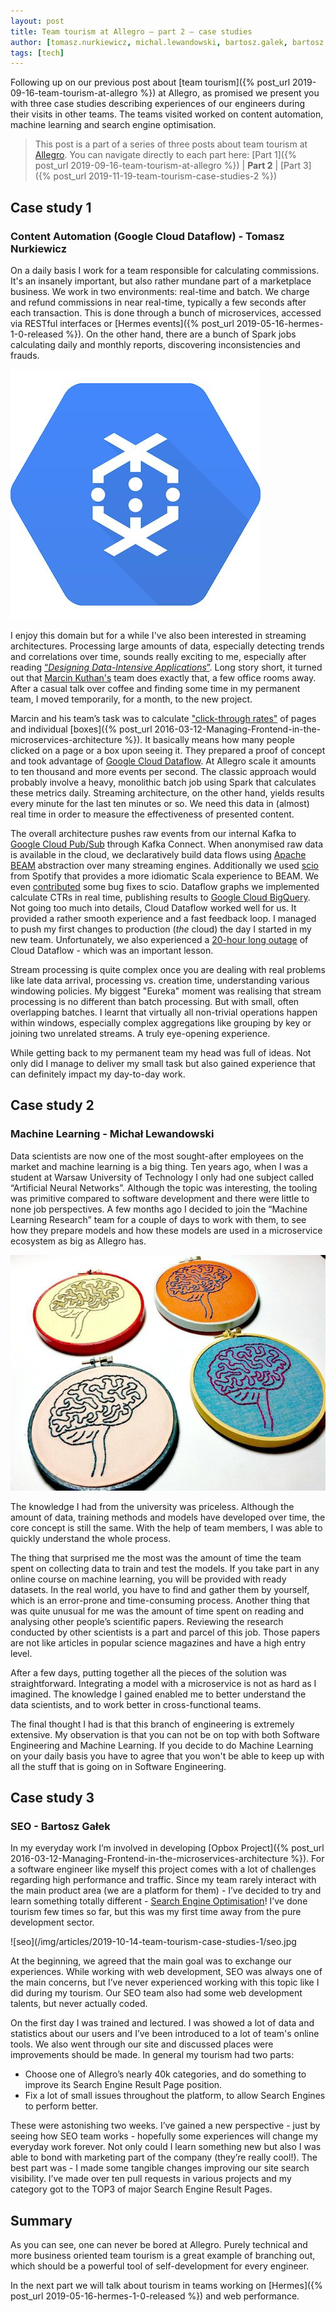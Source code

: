 ```yaml
---
layout: post
title: Team tourism at Allegro — part 2 — case studies
author: [tomasz.nurkiewicz, michal.lewandowski, bartosz.galek, bartosz.balukiewicz]
tags: [tech]
---
```

Following up on our previous post about [team tourism]({% post_url  2019-09-16-team-tourism-at-allegro %}) at Allegro,
as promised we present you with three case studies describing experiences of our engineers during their visits in other teams.
The teams visited worked on content automation, machine learning and search engine optimisation.

> This post is a part of a series of three posts about team tourism at [Allegro](https://allegro.tech).
> You can navigate directly to each part here: [Part 1]({% post_url  2019-09-16-team-tourism-at-allegro %}) | **Part 2** | [Part 3]({% post_url  2019-11-19-team-tourism-case-studies-2 %})

## Case study 1
### Content Automation (Google Cloud Dataflow) - Tomasz Nurkiewicz
On a daily basis I work for a team responsible for calculating commissions. It's an insanely important, but also rather mundane
part of a marketplace business. We work in two environments: real-time and batch. We charge and refund commissions in
near real-time, typically a few seconds after each transaction. This is done through a bunch of microservices, accessed
via RESTful interfaces or [Hermes events]({% post_url  2019-05-16-hermes-1-0-released %}). On the other hand, there are a
bunch of Spark jobs calculating daily and monthly reports, discovering inconsistencies and frauds.

<img alt="content automation" src="/img/articles/2019-10-14-team-tourism-case-studies-1/content-automation.jpg" />

I enjoy this domain but for a while I've also been interested in streaming architectures. Processing large amounts of
data, especially detecting trends and correlations over time, sounds really exciting to me, especially after reading
[“_Designing Data-Intensive Applications_”](https://allegro.pl/listing?string=designing%20data%20intensive%20applications).
Long story short, it turned out that [Marcin Kuthan's](/authors/marcin.kuthan/) team does exactly that,
a few office rooms away. After a casual talk over coffee and finding some time in my permanent team, I moved temporarily,
for a month, to the new project.

Marcin and his team’s task was to calculate ["click-through rates"](https://en.wikipedia.org/wiki/Click-through_rate)
of pages and individual [boxes]({% post_url  2016-03-12-Managing-Frontend-in-the-microservices-architecture %}).
It basically means how many people clicked on a page or a box upon seeing it. They prepared a proof of concept
and took advantage of [Google Cloud Dataflow](https://cloud.google.com/dataflow/). At Allegro scale it amounts to ten thousand
and more events per second. The classic approach would probably involve a heavy, monolithic batch job using Spark
that calculates these metrics daily. Streaming architecture, on the other hand, yields results every minute for the last
ten minutes or so. We need this data in (almost) real time in order to measure the effectiveness of presented content.

The overall architecture pushes raw events from our internal Kafka to [Google Cloud Pub/Sub](https://cloud.google.com/pubsub/docs/) through Kafka Connect.
When anonymised raw data is available in the
cloud, we declaratively build data flows using [Apache BEAM](https://beam.apache.org/) abstraction over many streaming
engines. Additionally we used [scio](https://github.com/spotify/scio) from Spotify that provides a more idiomatic Scala
experience to BEAM. We even [contributed](https://github.com/spotify/scio/commits?author=piter75) some bug fixes to
scio. Dataflow graphs we implemented calculate CTRs in real time, publishing results to [Google Cloud BigQuery](https://cloud.google.com/bigquery/).
Not going too much into details, Cloud Dataflow worked well for us. It provided a rather smooth experience
and a fast feedback loop. I managed to push my first changes to production (*the* cloud) the day I started in my new team.
Unfortunately, we also experienced a [20-hour long outage](https://status.cloud.google.com/incident/cloud-dataflow/19001)
of Cloud Dataflow - which was an important lesson.

Stream processing is quite complex once you are dealing with real problems like late data arrival, processing vs.
creation time, understanding various windowing policies. My biggest "Eureka" moment was realising that stream processing
is no different than batch processing. But with small, often overlapping batches. I learnt that virtually all
non-trivial operations happen within windows, especially complex aggregations like grouping by key or joining two
unrelated streams. A truly eye-opening experience.

While getting back to my permanent team my head was full of ideas. Not only did I manage to deliver my small task but
also gained experience that can definitely impact my day-to-day work.

## Case study 2
### Machine Learning - Michał Lewandowski
Data scientists are now one of the most sought-after employees on the market and machine learning is a big thing. Ten years
ago, when I was a student at Warsaw University of Technology I only had one subject called “Artificial Neural Networks”.
Although the topic was interesting, the tooling was primitive compared to software development and there were little to
none job perspectives. A few months ago I decided to join the “Machine Learning Research” team for a couple of days to
work with them, to see how they prepare models and how these models are used in a microservice ecosystem as big as Allegro
has.

![machine learning](/img/articles/2019-10-14-team-tourism-case-studies-1/machine-learning.jpg)

The knowledge I had from the university was priceless. Although the amount of data, training methods and models have
developed over time, the core concept is still the same. With the help of team members, I was able to quickly understand
the whole process.

The thing that surprised me the most was the amount of time the team spent on collecting data to train and test the
models. If you take part in any online course on machine learning, you will be provided with ready datasets.
In the real world, you have to find and gather them by yourself, which is an error-prone and time-consuming process.
Another thing that was quite unusual for me was the amount of time spent on reading and analysing other people’s scientific papers.
Reviewing the research conducted by other scientists is a part and parcel of this job. Those papers are not like articles
in popular science magazines and have a high entry level.

After a few days, putting together all the pieces of the solution was straightforward. Integrating a model with a
microservice is not as hard as I imagined. The knowledge I gained enabled me to better understand the data scientists,
and to work better in cross-functional teams.

The final thought I had is that this branch of engineering is extremely extensive. My observation is that you can not be
on top with both Software Engineering and Machine Learning. If you decide to do Machine Learning on your daily basis you
have to agree that you won't be able to keep up with all the stuff that is going on in Software Engineering.

## Case study 3
### SEO - Bartosz Gałek
In my everyday work I’m involved in developing [Opbox Project]({% post_url  2016-03-12-Managing-Frontend-in-the-microservices-architecture %}).
For a software engineer like myself this project comes with a lot of challenges regarding high performance and traffic.
Since my team rarely interact with the main product area (we are a platform for them) - I’ve decided to try and learn
something totally different - [Search Engine Optimisation](https://en.wikipedia.org/wiki/Search_engine_optimization)!
I’ve done tourism few times so far, but this was my first time away from the pure development sector.

![seo](/img/articles/2019-10-14-team-tourism-case-studies-1/seo.jpg

At the beginning, we agreed that the main goal was to exchange our experiences. While working with web development,
SEO was always one of the main concerns, but I’ve never experienced working with this topic like I did during my tourism.
Our SEO team also had some web development talents, but never actually coded.

On the first day I was trained and lectured. I was showed a lot of data and statistics about our users and I’ve been
introduced to a lot of team's online tools. We also went through our site and discussed places were improvements should
be made. In general my tourism had two parts:
* Choose one of Allegro’s nearly 40k categories, and do something to improve its Search Engine Result Page position.
* Fix a lot of small issues throughout the platform, to allow Search Engines to perform better.

These were astonishing two weeks. I’ve gained a new perspective - just by seeing how SEO team works - hopefully some
experiences will change my everyday work forever. Not only could I learn something new but also I was able to bond with
marketing part of the company (they’re really cool!). The best part was - I made some tangible changes improving our site
search visibility. I’ve made over ten pull requests in various projects and my category got to the TOP3 of major Search
Engine Result Pages.

## Summary
As you can see, one can never be bored at Allegro. Purely technical and more business oriented team tourism is
a great example of branching out, which should be a powerful tool of self-development for every engineer.

In the next part we will talk about tourism in teams working on [Hermes]({% post_url  2019-05-16-hermes-1-0-released %})
and web performance.
<style type="text/css">.post img{margin: 0 auto;display: block;}</style>

